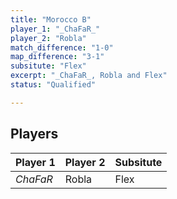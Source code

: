 ```yaml
---
title: "Morocco B"
player_1: "_ChaFaR_"
player_2: "Robla"
match_difference: "1-0"
map_difference: "3-1"
subsitute: "Flex"
excerpt: "_ChaFaR_, Robla and Flex"
status: "Qualified"

---
```

## Players

| Player 1 | Player 2 | Subsitute |
| -- | -- | -- |
| _ChaFaR_ | Robla | Flex |
